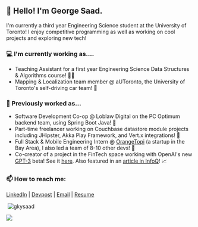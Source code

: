 ## 👋 Hello! I'm George Saad.

I'm currently a third year Engineering Science student at the University of Toronto! I enjoy competitive programming as well as working on cool projects and exploring new tech!

### 💻 I'm currently working as....
- Teaching Assistant for a first year Engineering Science Data Structures & Algorithms course! 🧑‍🏫
- Mapping & Localization team member @ aUToronto, the University of Toronto's self-driving car team! 🚗

### 🌱 Previously worked as...
- Software Development Co-op @ Loblaw Digital on the PC Optimum backend team, using Spring Boot Java! 🛒
- Part-time freelancer working on Couchbase datastore module projects including JHipster, Akka Play Framework, and Vert.x integrations! 📙
- Full Stack & Mobile Engineering Intern @ [OrangeTopi](https://orangetopi.com "OrangeTopi") (a startup in the Bay Area), I also led a team of 8-10 other devs! 📱
- Co-creator of a project in the FinTech space working with OpenAI's new [GPT-3](https://beta.openai.com/ "GPT-3") beta! See it [here](https://twitter.com/gkysaad/status/1285717081074409476). Also featured in an [article in InfoQ](https://www.infoq.com/articles/gpt3-enabled-applications/ "article in InfoQ")! 📈

### 📫 How to reach me: 
[LinkedIn](https://www.linkedin.com/in/gkysaad/ "LinkedIn") | [Devpost](https://devpost.com/gkysaad "Devpost") | [Email](mailto:g.saad@mail.utoronto.ca "Email") | [Resume](https://georgesaad.me/George's%20Resume%20(Fullstack).pdf "Resume")

<p>&nbsp;<img align="center" src="https://github-readme-stats.vercel.app/api?username=gkysaad&show_icons=true&locale=en" alt="gkysaad" /></p>

![](https://komarev.com/ghpvc/?username=gkysaad)
